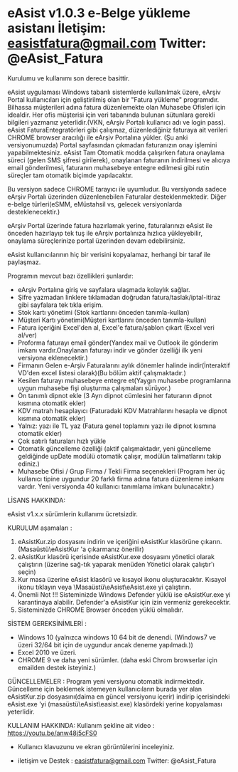 #     eAsist v1.0.3   e-Belge yükleme asistanı              İletişim: easistfatura@gmail.com      Twitter: @eAsist_Fatura

Kurulumu ve kullanımı son derece basittir.

eAsist uygulaması Windows tabanlı sistemlerde kullanılmak üzere, eArşiv Portal kullanıcıları için geliştirilmiş olan bir "Fatura yükleme" programıdır.
Bilhassa müşterileri adına fatura düzenlemekte olan Muhasebe Ofisleri için idealdir. Her ofis müşterisi için veri tabanında bulunan sütunlara gerekli bilgileri yazmanız yeterlidir.(VKN, eArşiv Portalı kullanıcı adı ve login pass). eAsist FaturaEntegratörleri gibi çalışmaz, düzenlediğiniz faturaya ait verileri CHROME browser aracılığı ile eArşiv Portalına yükler. (Şu anki versiyonumuzda) Portal sayfasından çıkmadan faturanızın onay işlemini yapabilmektesiniz. eAsist Tam Otomatik modda çalışırken fatura onaylama süreci (gelen SMS şifresi girilerek), onaylanan faturanın indirilmesi ve alıcıya email gönderilmesi, faturanın muhasebeye entegre edilmesi gibi rutin süreçler tam otomatik biçimde yapılacaktır. 

Bu versiyon sadece CHROME tarayıcı ile uyumludur. 
Bu versiyonda sadece eArşiv Portalı üzerinden düzenlenebilen Faturalar desteklenmektedir. Diğer e-belge türleri(eSMM, eMüstahsil vs, gelecek versiyonlarda desteklenecektir.)

eArşiv Portal üzerinde fatura hazırlamak yerine, faturalarınızı eAsist ile önceden hazırlayıp tek tuş ile eArşiv portalınıza hızlıca yükleyebilir, onaylama süreçlerinize portal üzerinden devam edebilirsiniz.

eAsist kullanıcılarının hiç bir verisini kopyalamaz, herhangi bir taraf ile paylaşmaz. 


Programın mevcut bazı özellikleri şunlardır:
- eArşiv Portalına giriş ve sayfalara ulaşmada kolaylık sağlar. 
- Şifre yazmadan linklere tıklamadan doğrudan fatura/taslak/iptal-itiraz gibi sayfalara tek tıkla erişim.
- Stok kartı yönetimi (Stok kartlarını önceden tanımla-kullan)
- Müşteri Kartı yönetimi(Müşteri kartlarını önceden tanımla-kullan)
- Fatura içeriğini Excel'den al, Excel'e fatura/şablon çıkart (Excel veri al/ver)
- Proforma faturayı email gönder(Yandex mail ve Outlook ile gönderim imkanı vardır.Onaylanan faturayı indir ve gönder özelliği ilk yeni versiyona eklenecektir.)
- Firmanın Gelen e-Arşiv Faturalarını aylık dönemler halinde indir(İnteraktif VD'den excel listesi olarak)(Bu bölüm aktif çalışmaktadır.)
- Kesilen faturayı muhasebeye entegre et(Yaygın muhasebe programlarına uygun muhasebe fişi oluşturma çalışmaları sürüyor.)
- Ön tanımlı dipnot ekle (3 Ayrı dipnot cümlesini her faturanın dipnot kısmına otomatik ekler)
- KDV matrah hesaplayıcı (Faturadaki KDV Matrahlarını hesapla ve dipnot kısmına otomatik ekler)
- Yalnız: yazı ile TL yaz (Fatura genel toplamını yazı ile dipnot kısmına otomatik ekler)
- Çok satırlı faturaları hızlı yükle
- Otomatik güncelleme özelliği (aktif çalışmaktadır, yeni güncelleme geldiğinde upDate modülü otomatik çalışır, modülün talimatlarını takip ediniz.)
- Muhasebe Ofisi / Grup Firma / Tekli Firma seçenekleri (Program her üç kullanıcı tipine uygundur 20 farklı firma adına fatura düzenleme imkanı vardır. Yeni versiyonda 40 kullanıcı tanımlama imkanı bulunacaktır.)



LİSANS HAKKINDA:

eAsist v1.x.x sürümlerin kullanımı ücretsizdir.


KURULUM aşamaları :

1. eAsistKur.zip dosyasını indirin ve içeriğini eAsistKur klasörüne çıkarın.(Masaüstü\eAsistKur 'a çıkarmanız önerilir)
2. eAsistKur klasörü içerisinde eAsistKur.exe dosyasını yönetici olarak çalıştırın (üzerine sağ-tık yaparak menüden Yönetici olarak çalıştır'ı seçin)
3. Kur masa üzerine eAsist klasörü ve kısayol ikonu oluşturacaktır. Kısayol ikonu tıklayın veya \Masaüstü\eAsist\eAsist.exe yi çalıştırın.
4. Önemli Not !!!  Sisteminizde Windows Defender yüklü ise eAsistKur.exe yi karantinaya alabilir. Defender'a eAsistKur için izin vermeniz gerekecektir.
5. Sisteminizde CHROME Browser önceden yüklü olmalıdır.

SİSTEM GEREKSİNİMLERİ :

- Windows 10 (yalnızca windows 10 64 bit de denendi. (Windows7 ve üzeri 32/64 bit için de uygundur ancak deneme yapılmadı.))
- Excel 2010 ve üzeri.
- CHROME 9 ve daha yeni sürümler. (daha eski Chrom browserlar için emailden destek isteyiniz.)

GÜNCELLEMELER :
Program yeni versiyonu otomatik indirmektedir. Güncelleme için beklemek istemeyen kullanıcıların burada yer alan eAsistKur.zip dosyasını(daima en güncel versiyonu içerir) indirip içerisindeki eAsist.exe 'yi (masaüstü\eAsist\easist.exe)  klasördeki yerine kopyalaması yeterlidir.

KULLANIM HAKKINDA:
 Kullanım şekline ait video :    https://youtu.be/anw48j5cFS0
 
- Kullanıcı klavuzunu ve ekran görüntülerini inceleyiniz.

- iletişim ve Destek :  easistfatura@gmail.com    Twitter: @eAsist_Fatura
